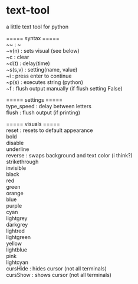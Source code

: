 # text-tool
a little text tool for python <br>

===== syntax =====<br>
~~         : ~<br>
~v(n)      : sets visual (see below)<br>
~c         : clear<br>
~d(t)      : delay(time)<br>
~s(s,v)    : setting(name, value)<br>
~i         : press enter to continue<br>
~p(s)      : executes string (python)<br>
~f         : flush output manually (if flush setting False)<br>

===== settings =====<br>
type_speed : delay between letters<br>
flush      : flush output (if printing)<br>

===== visuals =====<br>
reset      : resets to default appearance<br>
bold<br>
disable<br>
underline<br>
reverse    : swaps background and text color (i think?)<br>
strikethrough<br>
invisible<br>
black<br>
red<br>
green<br>
orange<br>
blue<br>
purple<br>
cyan<br>
lightgrey<br>
darkgrey<br>
lightred<br>
lightgreen<br>
yellow<br>
lightblue<br>
pink<br>
lightcyan<br>
cursHide   : hides cursor (not all terminals)<br>
cursShow   : shows cursor (not all terminals)<br>
